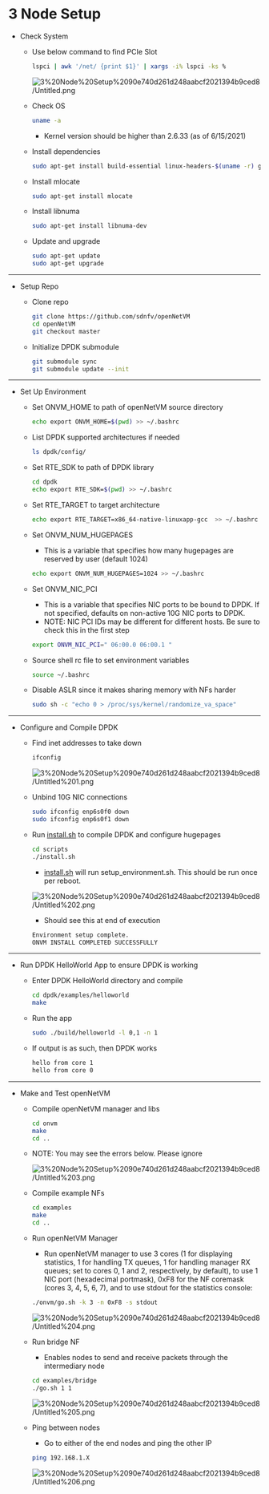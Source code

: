 # 3 Node Setup

- Check System
    - Use below command to find PCIe Slot

        ```bash
        lspci | awk '/net/ {print $1}' | xargs -i% lspci -ks %
        ```

        ![3%20Node%20Setup%2090e740d261d248aabcf2021394b9ced8/Untitled.png](3%20Node%20Setup%2090e740d261d248aabcf2021394b9ced8/Untitled.png)

    - Check OS

        ```bash
        uname -a
        ```

        - Kernel version should be higher than 2.6.33 (as of 6/15/2021)
    - Install dependencies

        ```bash
        sudo apt-get install build-essential linux-headers-$(uname -r) git bc
        ```

    - Install mlocate

        ```bash
        sudo apt-get install mlocate
        ```

    - Install libnuma

        ```bash
        sudo apt-get install libnuma-dev
        ```

    - Update and upgrade

        ```bash
        sudo apt-get update
        sudo apt-get upgrade
        ```

---

- Setup Repo
    - Clone repo

        ```bash
        git clone https://github.com/sdnfv/openNetVM
        cd openNetVM
        git checkout master
        ```

    - Initialize DPDK submodule

        ```bash
        git submodule sync
        git submodule update --init
        ```

---

- Set Up Environment
    - Set ONVM_HOME to path of openNetVM source directory

        ```bash
        echo export ONVM_HOME=$(pwd) >> ~/.bashrc
        ```

    - List DPDK supported architectures if needed

        ```bash
        ls dpdk/config/
        ```

    - Set RTE_SDK to path of DPDK library

        ```bash
        cd dpdk
        echo export RTE_SDK=$(pwd) >> ~/.bashrc
        ```

    - Set RTE_TARGET to target architecture

        ```bash
        echo export RTE_TARGET=x86_64-native-linuxapp-gcc  >> ~/.bashrc
        ```

    - Set ONVM_NUM_HUGEPAGES
        - This is a variable that specifies how many hugepages are reserved by user (default 1024)

        ```bash
        echo export ONVM_NUM_HUGEPAGES=1024 >> ~/.bashrc
        ```

    - Set ONVM_NIC_PCI
        - This is a variable that specifies NIC ports to be bound to DPDK. If not specified, defaults on non-active 10G NIC ports to DPDK.
        - NOTE: NIC PCI IDs may be different for different hosts. Be sure to check this in the first step

        ```bash
        export ONVM_NIC_PCI=" 06:00.0 06:00.1 "
        ```

    - Source shell rc file to set environment variables

        ```bash
        source ~/.bashrc
        ```

    - Disable ASLR since it makes sharing memory with NFs harder

        ```bash
        sudo sh -c "echo 0 > /proc/sys/kernel/randomize_va_space"
        ```

---

- Configure and Compile DPDK
    - Find inet addresses to take down

        ```bash
        ifconfig
        ```

        ![3%20Node%20Setup%2090e740d261d248aabcf2021394b9ced8/Untitled%201.png](3%20Node%20Setup%2090e740d261d248aabcf2021394b9ced8/Untitled%201.png)

    - Unbind 10G NIC connections

        ```bash
        sudo ifconfig enp6s0f0 down
        sudo ifconfig enp6s0f1 down
        ```

    - Run [install.sh](http://install.sh) to compile DPDK and configure hugepages

        ```bash
        cd scripts
        ./install.sh
        ```

        - [install.sh](http://install.sh) will run setup_environment.sh. This should be run once per reboot.

        ![3%20Node%20Setup%2090e740d261d248aabcf2021394b9ced8/Untitled%202.png](3%20Node%20Setup%2090e740d261d248aabcf2021394b9ced8/Untitled%202.png)

        - Should see this at end of execution

        ```bash
        Environment setup complete.
        ONVM INSTALL COMPLETED SUCCESSFULLY
        ```

---

- Run DPDK HelloWorld App to ensure DPDK is working
    - Enter DPDK HelloWorld directory and compile

        ```bash
        cd dpdk/examples/helloworld
        make
        ```

    - Run the app

        ```bash
        sudo ./build/helloworld -l 0,1 -n 1
        ```

    - If output is as such, then DPDK works

        ```bash
        hello from core 1
        hello from core 0
        ```

---

- Make and Test openNetVM
    - Compile openNetVM manager and libs

        ```bash
        cd onvm
        make
        cd ..
        ```

    - NOTE: You may see the errors below. Please ignore

        ![3%20Node%20Setup%2090e740d261d248aabcf2021394b9ced8/Untitled%203.png](3%20Node%20Setup%2090e740d261d248aabcf2021394b9ced8/Untitled%203.png)

    - Compile example NFs

        ```bash
        cd examples
        make
        cd ..
        ```

    - Run openNetVM Manager
        - Run openNetVM manager to use 3 cores (1 for displaying statistics, 1 for handling TX queues, 1 for handling manager RX queues; set to cores 0, 1 and 2, respectively, by default), to use 1 NIC port (hexadecimal portmask), 0xF8 for the NF coremask (cores 3, 4, 5, 6, 7), and to use stdout for the statistics console:

        ```bash
        ./onvm/go.sh -k 3 -n 0xF8 -s stdout
        ```

        ![3%20Node%20Setup%2090e740d261d248aabcf2021394b9ced8/Untitled%204.png](3%20Node%20Setup%2090e740d261d248aabcf2021394b9ced8/Untitled%204.png)

    - Run bridge NF
        - Enables nodes to send and receive packets through the intermediary node

        ```bash
        cd examples/bridge
        ./go.sh 1 1
        ```

        ![3%20Node%20Setup%2090e740d261d248aabcf2021394b9ced8/Untitled%205.png](3%20Node%20Setup%2090e740d261d248aabcf2021394b9ced8/Untitled%205.png)

    - Ping between nodes
        - Go to either of the end nodes and ping the other IP

        ```bash
        ping 192.168.1.X
        ```

        ![3%20Node%20Setup%2090e740d261d248aabcf2021394b9ced8/Untitled%206.png](3%20Node%20Setup%2090e740d261d248aabcf2021394b9ced8/Untitled%206.png)